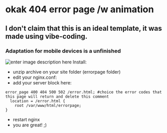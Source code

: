 # okak 404 error page /w animation

## I don't claim that this is an ideal template, it was made using vibe-coding.

### Adaptation for mobile devices is a unfinished

![enter image description here](https://i.ibb.co/sJMPV4ZY/photo-2025-05-26-16-20-40.jpg)
Install:
- unzip archive on your site folder (errorpage folder)
- edit your nginx.conf:
- add your server block here:

```
error_page 400 404 500 502 /error.html; #choice the error codes that this page will return and delete this comment
  location = /error.html {
    root /var/www/html/errorpage;
}
```

- restart nginx
- you are great! ;)

